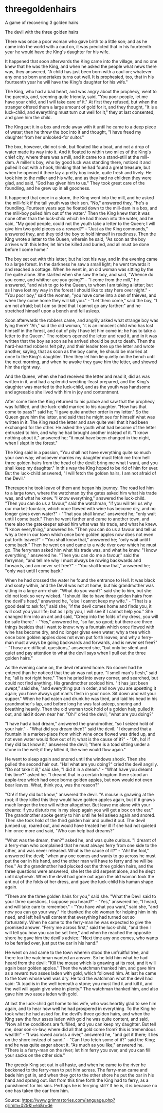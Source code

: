 # threegoldenhairs
A game of recovering 3 golden hairs

The devil with the three golden hairs

There was once a poor woman who gave birth to a little son; and as he came into the world with a caul on, it was predicted that in his fourteenth year he would have the King's daughter for his wife.

It happened that soon afterwards the King came into the village, and no one knew that he was the King, and when he asked the people what news there was, they answered, "A child has just been born with a caul on; whatever any one so born undertakes turns out well. It is prophesied, too, that in his fourteenth year he will have the King's daughter for his wife."

The King, who had a bad heart, and was angry about the prophecy, went to the parents, and, seeming quite friendly, said, "You poor people, let me have your child, and I will take care of it." At first they refused, but when the stranger offered them a large amount of gold for it, and they thought, "It is a luck-child, and everything must turn out well for it," they at last consented, and gave him the child.

The King put it in a box and rode away with it until he came to a deep piece of water; then he threw the box into it and thought, "I have freed my daughter from her unlooked-for suitor."

The box, however, did not sink, but floated like a boat, and not a drop of water made its way into it. And it floated to within two miles of the King's chief city, where there was a mill, and it came to a stand-still at the mill-dam. A miller's boy, who by good luck was standing there, noticed it and pulled it out with a hook, thinking that he had found a great treasure, but when he opened it there lay a pretty boy inside, quite fresh and lively. He took him to the miller and his wife, and as they had no children they were glad, and said, "God has given him to us." They took great care of the foundling, and he grew up in all goodness.

It happened that once in a storm, the King went into the mill, and he asked the mill-folk if the tall youth was their son. "No," answered they, "he's a foundling. Fourteen years ago he floated down to the mill-dam in a box, and the mill-boy pulled him out of the water." Then the King knew that it was none other than the luck-child which he had thrown into the water, and he said, "My good people, could not the youth take a letter to the Queen; I will give him two gold pieces as a reward?" - "Just as the King commands," answered they, and they told the boy to hold himself in readiness. Then the King wrote a letter to the Queen, wherein he said, "As soon as the boy arrives with this letter, let him be killed and buried, and all must be done before I come home."

The boy set out with this letter; but he lost his way, and in the evening came to a large forest. In the darkness he saw a small light; he went towards it and reached a cottage. When he went in, an old woman was sitting by the fire quite alone. She started when she saw the boy, and said, "Whence do you come, and whither are you going?" - "I come from the mill," he answered, "and wish to go to the Queen, to whom I am taking a letter; but as I have lost my way in the forest I should like to stay here over night." - "You poor boy," said the woman, "you have come into a den of thieves, and when they come home they will kill you." - "Let them come," said the boy, "I am not afraid; but I am so tired that I cannot go any farther:" and he stretched himself upon a bench and fell asleep.

Soon afterwards the robbers came, and angrily asked what strange boy was lying there? "Ah," said the old woman, "it is an innocent child who has lost himself in the forest, and out of pity I have let him come in; he has to take a letter to the Queen." The robbers opened the letter and read it, and in it was written that the boy as soon as he arrived should be put to death. Then the hard-hearted robbers felt pity, and their leader tore up the letter and wrote another, saying, that as soon as the boy came, he should be married at once to the King's daughter. Then they let him lie quietly on the bench until the next morning, and when he awoke they gave him the letter, and showed him the right way.

And the Queen, when she had received the letter and read it, did as was written in it, and had a splendid wedding-feast prepared, and the King's daughter was married to the luck-child, and as the youth was handsome and agreeable she lived with him in joy and contentment.

After some time the King returned to his palace and saw that the prophecy was fulfilled, and the luck-child married to his daughter. "How has that come to pass?" said he; "I gave quite another order in my letter." So the Queen gave him the letter, and said that he might see for himself what was written in it. The King read the letter and saw quite well that it had been exchanged for the other. He asked the youth what had become of the letter entrusted to him, and why he had brought another instead of it. "I know nothing about it," answered he; "it must have been changed in the night, when I slept in the forest."

The King said in a passion, "You shall not have everything quite so much your own way; whosoever marries my daughter must fetch me from hell three golden hairs from the head of the devil; bring me what I want, and you shall keep my daughter." In this way the King hoped to be rid of him for ever. But the luck-child answered, "I will fetch the golden hairs, I am not afraid of the Devil."

Thereupon he took leave of them and began his journey. The road led him to a large town, where the watchman by the gates asked him what his trade was, and what he knew. "I know everything," answered the luck-child. "Then you can do us a favour," said the watchman, "if you will tell us why our market-fountain, which once flowed with wine has become dry, and no longer gives even water?" - "That you shall know," answered he; "only wait until I come back." Then he went farther and came to another town, and there also the gatekeeper asked him what was his trade, and what he knew. "I know everything," answered he. "Then you can do us a favour and tell us why a tree in our town which once bore golden apples now does not even put forth leaves?" - "You shall know that," answered he; "only wait until I come back." Then he went on and came to a wide river over which he must go. The ferryman asked him what his trade was, and what he knew. "I know everything," answered he. "Then you can do me a favour," said the ferryman, "and tell me why I must always be rowing backwards and forwards, and am never set free?" - "You shall know that," answered he; "only wait until I come back."

When he had crossed the water he found the entrance to Hell. It was black and sooty within, and the Devil was not at home, but his grandmother was sitting in a large arm-chair. "What do you want?" said she to him, but she did not look so very wicked. "I should like to have three golden hairs from the devil's head," answered he, "else I cannot keep my wife." - "That is a good deal to ask for," said she; "if the devil comes home and finds you, it will cost you your life; but as I pity you, I will see if I cannot help you." She changed him into an ant and said, "Creep into the folds of my dress, you will be safe there." - "Yes," answered he, "so far, so good; but there are three things besides that I want to know: why a fountain which once flowed with wine has become dry, and no longer gives even water; why a tree which once bore golden apples does not even put forth leaves; and why a ferry-man must always be going backwards and forwards, and is never set free?" - "Those are difficult questions," answered she, "but only be silent and quiet and pay attention to what the devil says when I pull out the three golden hairs."

As the evening came on, the devil returned home. No sooner had he entered than he noticed that the air was not pure. "I smell man's flesh," said he; "all is not right here." Then he pried into every corner, and searched, but could not find anything. His grandmother scolded him. "It has just been swept," said she, "and everything put in order, and now you are upsetting it again; you have always got man's flesh in your nose. Sit down and eat your supper." When he had eaten and drunk he was tired, and laid his head in his grandmother's lap, and before long he was fast asleep, snoring and breathing heavily. Then the old woman took hold of a golden hair, pulled it out, and laid it down near her. "Oh!" cried the devil, "what are you doing?"

"I have had a bad dream," answered the grandmother, "so I seized hold of your hair." - "What did you dream then?" said the devil. "I dreamed that a fountain in a market-place from which wine once flowed was dried up, and not even water would flow out of it; what is the cause of it?" - "Oh, ho! if they did but know it," answered the devil; "there is a toad sitting under a stone in the well; if they killed it, the wine would flow again."

He went to sleep again and snored until the windows shook. Then she pulled the second hair out. "Ha! what are you doing?" cried the devil angrily. "Do not take it ill," said she, "I did it in a dream." - "What have you dreamt this time?" asked he. "I dreamt that in a certain kingdom there stood an apple-tree which had once borne golden apples, but now would not even bear leaves. What, think you, was the reason?"

"Oh! if they did but know," answered the devil. "A mouse is gnawing at the root; if they killed this they would have golden apples again, but if it gnaws much longer the tree will wither altogether. But leave me alone with your dreams: if you disturb me in my sleep again you will get a box on the ear." The grandmother spoke gently to him until he fell asleep again and snored. Then she took hold of the third golden hair and pulled it out. The devil jumped up, roared out, and would have treated her ill if she had not quieted him once more and said, "Who can help bad dreams?"

"What was the dream, then?" asked he, and was quite curious. "I dreamt of a ferry-man who complained that he must always ferry from one side to the other, and was never released. What is the cause of it?" - "Ah! the fool," answered the devil; "when any one comes and wants to go across he must put the oar in his hand, and the other man will have to ferry and he will be free." As the grandmother had plucked out the three golden hairs, and the three questions were answered, she let the old serpent alone, and he slept until daybreak. When the devil had gone out again the old woman took the ant out of the folds of her dress, and gave the luck-child his human shape again.

"There are the three golden hairs for you," said she. "What the Devil said to your three questions, I suppose you heard?" - "Yes," answered he, "I heard, and will take care to remember." - "You have what you want," said she, "and now you can go your way." He thanked the old woman for helping him in his need, and left hell well content that everything had turned out so fortunately. When he came to the ferry-man he was expected to give the promised answer. "Ferry me across first," said the luck-child, "and then I will tell you how you can be set free," and when he reached the opposite shore he gave him the devil's advice: "Next time any one comes, who wants to be ferried over, just put the oar in his hand."

He went on and came to the town wherein stood the unfruitful tree, and there too the watchman wanted an answer. So he told him what he had heard from the devil: "Kill the mouse which is gnawing at its root, and it will again bear golden apples." Then the watchman thanked him, and gave him as a reward two asses laden with gold, which followed him. At last he came to the town whose well was dry. He told the watchman what the devil had said: "A toad is in the well beneath a stone; you must find it and kill it, and the well will again give wine in plenty." The watchman thanked him, and also gave him two asses laden with gold.

At last the luck-child got home to his wife, who was heartily glad to see him again, and to hear how well he had prospered in everything. To the King he took what he had asked for, the devil's three golden hairs, and when the King saw the four asses laden with gold he was quite content, and said, "Now all the conditions are fulfilled, and you can keep my daughter. But tell me, dear son-in-law, where did all that gold come from? this is tremendous wealth!" - "I was rowed across a river," answered he, "and got it there; it lies on the shore instead of sand." - "Can I too fetch some of it?" said the King; and he was quite eager about it. "As much as you like," answered he. "There is a ferry-man on the river; let him ferry you over, and you can fill your sacks on the other side."

The greedy King set out in all haste, and when he came to the river he beckoned to the ferry-man to put him across. The ferry-man came and bade him get in, and when they got to the other shore he put the oar in his hand and sprang out. But from this time forth the King had to ferry, as a punishment for his sins. Perhaps he is ferrying still? If he is, it is because no one has taken the oar from him.

Source: 
https://www.grimmstories.com/language.php?grimm=029&l=en&r=de